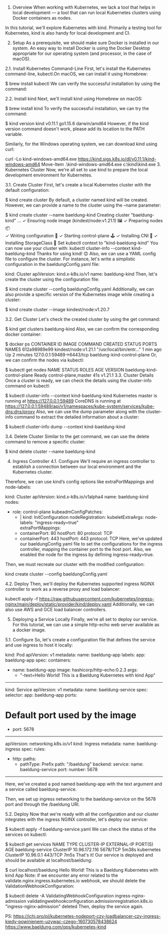 1. Overview
When working with Kubernetes, we lack a tool that helps in local development — a tool that can run local Kubernetes clusters using Docker containers as nodes.

In this tutorial, we'll explore Kubernetes with kind. Primarily a testing tool for Kubernetes, kind is also handy for local development and CI.

2. Setup
As a prerequisite, we should make sure Docker is installed in our system. An easy way to install Docker is using the Docker Desktop appropriate for our operating system (and processor, in the case of macOS).

2.1. Install Kubernetes Command-Line
First, let's install the Kubernetes command-line, kubectl.On macOS, we can install it using Homebrew:

$ brew install kubectl
We can verify the successful installation by using the command:

2.2. Install kind
Next, we'll install kind using Homebrew on macOS:

$ brew install kind
To verify the successful installation, we can try the command:

$ kind version
kind v0.11.1 go1.15.6 darwin/amd64
However, if the kind version command doesn't work, please add its location to the PATH variable.

Similarly, for the Windows operating system, we can download kind using curl:

curl -Lo kind-windows-amd64.exe https://kind.sigs.k8s.io/dl/v0.11.1/kind-windows-amd64
Move-Item .\kind-windows-amd64.exe c:\kind\kind.exe
3. Kubernetes Cluster
Now, we're all set to use kind to prepare the local development environment for Kubernetes.

3.1. Create Cluster
First, let's create a local Kubernetes cluster with the default configuration:

$ kind create cluster
By default, a cluster named kind will be created. However, we can provide a name to the cluster using the –name parameter:

$ kind create cluster --name baeldung-kind
Creating cluster "baeldung-kind" ...
 ✓ Ensuring node image (kindest/node:v1.21.1) 🖼 
 ✓ Preparing nodes 📦  
 ✓ Writing configuration 📜 
 ✓ Starting control-plane 🕹️ 
 ✓ Installing CNI 🔌 
 ✓ Installing StorageClass 💾 
Set kubectl context to "kind-baeldung-kind"
You can now use your cluster with:
kubectl cluster-info --context kind-baeldung-kind
Thanks for using kind! 😊
Also, we can use a YAML config file to configure the cluster. For instance, let's write a simplistic configuration in the baeldungConfig.yaml file:

kind: Cluster
apiVersion: kind.x-k8s.io/v1
name: baeldung-kind
Then, let's create the cluster using the configuration file:

$ kind create cluster --config baeldungConfig.yaml
Additionally, we can also provide a specific version of the Kubernetes image while creating a cluster:

$ kind create cluster --image kindest/node:v1.20.7

3.2. Get Cluster
Let's check the created cluster by using the get command:

$ kind get clusters
baeldung-kind
Also, we can confirm the corresponding docker container:

$ docker ps
CONTAINER ID  IMAGE                 COMMAND                 CREATED    STATUS        PORTS                      NAMES
612a98989e99  kindest/node:v1.21.1  "/usr/local/bin/entr…"  1 min ago  Up 2 minutes  127.0.0.1:59489->6443/tcp  baeldung-kind-control-plane
Or, we can confirm the nodes via kubectl:

$ kubectl get nodes
NAME                          STATUS   ROLES                  AGE   VERSION
baeldung-kind-control-plane   Ready    control-plane,master   41s   v1.21.1
3.3. Cluster Details
Once a cluster is ready, we can check the details using the cluster-info command on kubectl:

$ kubectl cluster-info --context kind-baeldung-kind
Kubernetes master is running at https://127.0.0.1:59489
CoreDNS is running at https://127.0.0.1:59489/api/v1/namespaces/kube-system/services/kube-dns:dns/proxy
Also, we can use the dump parameter along with the cluster-info command to extract the detailed information about a cluster:

$ kubectl cluster-info dump --context kind-baeldung-kind

3.4. Delete Cluster
Similar to the get command, we can use the delete command to remove a specific cluster:

$ kind delete cluster --name baeldung-kind

4. Ingress Controller
4.1. Configure
We'll require an ingress controller to establish a connection between our local environment and the Kubernetes cluster.

Therefore, we can use kind‘s config options like extraPortMappings and node-labels:

kind: Cluster
apiVersion: kind.x-k8s.io/v1alpha4
name: baeldung-kind
nodes:
- role: control-plane
  kubeadmConfigPatches:
  - |
    kind: InitConfiguration
    nodeRegistration:
      kubeletExtraArgs:
        node-labels: "ingress-ready=true"    
  extraPortMappings:
  - containerPort: 80
    hostPort: 80
    protocol: TCP
  - containerPort: 443
    hostPort: 443
    protocol: TCP
Here, we've updated our baeldungConfig.yaml file to set the configurations for the ingress controller, mapping the container port to the host port. Also, we enabled the node for the ingress by defining ingress-ready=true.

Then, we must recreate our cluster with the modified configuration:

kind create cluster --config baeldungConfig.yaml

4.2. Deploy
Then, we'll deploy the Kubernetes supported ingress NGINX controller to work as a reverse proxy and load balancer:

kubectl apply -f https://raw.githubusercontent.com/kubernetes/ingress-nginx/main/deploy/static/provider/kind/deploy.yaml
Additionally, we can also use AWS and GCE load balancer controllers.

5. Deploying a Service Locally
Finally, we're all set to deploy our service. For this tutorial, we can use a simple http-echo web server available as a docker image.

5.1. Configure
So, let's create a configuration file that defines the service and use ingress to host it locally:

kind: Pod
apiVersion: v1
metadata:
  name: baeldung-app
  labels:
    app: baeldung-app
spec:
  containers:
  - name: baeldung-app
    image: hashicorp/http-echo:0.2.3
    args:
    - "-text=Hello World! This is a Baeldung Kubernetes with kind App"
---
kind: Service
apiVersion: v1
metadata:
  name: baeldung-service
spec:
  selector:
    app: baeldung-app
  ports:
  # Default port used by the image
  - port: 5678
---
apiVersion: networking.k8s.io/v1
kind: Ingress
metadata:
  name: baeldung-ingress
spec:
  rules:
  - http:
      paths:
      - pathType: Prefix
        path: "/baeldung"
        backend:
          service:
            name: baeldung-service
            port:
              number: 5678
---
Here, we've created a pod named baeldung-app with the text argument and a service called baeldung-service.

Then, we set up ingress networking to the baeldung-service on the 5678 port and through the /baeldung URI.

5.2. Deploy
Now that we're ready with all the configuration and our cluster integrates with the ingress NGINX controller, let's deploy our service:

$ kubectl apply -f baeldung-service.yaml
We can check the status of the services on kubectl:

$ kubectl get services
NAME               TYPE        CLUSTER-IP      EXTERNAL-IP   PORT(S)    AGE
baeldung-service   ClusterIP   10.96.172.116   <none>        5678/TCP   5m38s
kubernetes         ClusterIP   10.96.0.1       <none>        443/TCP    7m5s
That's it! Our service is deployed and should be available at localhost/baeldung:

$ curl localhost/baeldung
Hello World! This is a Baeldung Kubernetes with kind App
Note: if we encounter any error related to the validate.nginx.ingress.kubernetes.io webhook, we should delete the ValidationWebhookConfiguration:

$ kubectl delete -A ValidatingWebhookConfiguration ingress-nginx-admission
validatingwebhookconfiguration.admissionregistration.k8s.io "ingress-nginx-admission" deleted
Then, deploy the service again.

PS:
https://ichi.pro/pl/kubernetes-nodeport-czy-loadbalancer-czy-ingress-kiedy-powinienem-uzywac-czego-160730578438624
https://www.baeldung.com/ops/kubernetes-kind